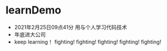 # learnDemo 
  - 2021年2月25日09点41分 用与个人学习代码技术
  - 年底进大公司
  - keep learning！ fighting!  fighting! fighting! fighting! fighting! 
